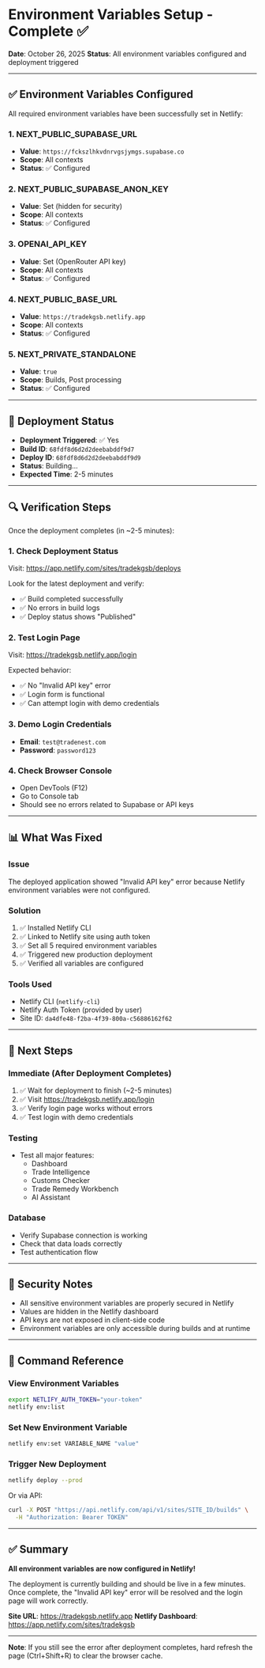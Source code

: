 # Environment Variables Setup - Complete ✅

**Date**: October 26, 2025
**Status**: All environment variables configured and deployment triggered

---

## ✅ Environment Variables Configured

All required environment variables have been successfully set in Netlify:

### 1. NEXT_PUBLIC_SUPABASE_URL
- **Value**: `https://fckszlhkvdnrvgsjymgs.supabase.co`
- **Scope**: All contexts
- **Status**: ✅ Configured

### 2. NEXT_PUBLIC_SUPABASE_ANON_KEY
- **Value**: Set (hidden for security)
- **Scope**: All contexts
- **Status**: ✅ Configured

### 3. OPENAI_API_KEY
- **Value**: Set (OpenRouter API key)
- **Scope**: All contexts
- **Status**: ✅ Configured

### 4. NEXT_PUBLIC_BASE_URL
- **Value**: `https://tradekgsb.netlify.app`
- **Scope**: All contexts
- **Status**: ✅ Configured

### 5. NEXT_PRIVATE_STANDALONE
- **Value**: `true`
- **Scope**: Builds, Post processing
- **Status**: ✅ Configured

---

## 🚀 Deployment Status

- **Deployment Triggered**: ✅ Yes
- **Build ID**: `68fdf8d6d2d2deebabddf9d7`
- **Deploy ID**: `68fdf8d6d2d2deebabddf9d9`
- **Status**: Building...
- **Expected Time**: 2-5 minutes

---

## 🔍 Verification Steps

Once the deployment completes (in ~2-5 minutes):

### 1. Check Deployment Status
Visit: https://app.netlify.com/sites/tradekgsb/deploys

Look for the latest deployment and verify:
- ✅ Build completed successfully
- ✅ No errors in build logs
- ✅ Deploy status shows "Published"

### 2. Test Login Page
Visit: https://tradekgsb.netlify.app/login

Expected behavior:
- ✅ No "Invalid API key" error
- ✅ Login form is functional
- ✅ Can attempt login with demo credentials

### 3. Demo Login Credentials
- **Email**: `test@tradenest.com`
- **Password**: `password123`

### 4. Check Browser Console
- Open DevTools (F12)
- Go to Console tab
- Should see no errors related to Supabase or API keys

---

## 📊 What Was Fixed

### Issue
The deployed application showed "Invalid API key" error because Netlify environment variables were not configured.

### Solution
1. ✅ Installed Netlify CLI
2. ✅ Linked to Netlify site using auth token
3. ✅ Set all 5 required environment variables
4. ✅ Triggered new production deployment
5. ✅ Verified all variables are configured

### Tools Used
- Netlify CLI (`netlify-cli`)
- Netlify Auth Token (provided by user)
- Site ID: `da4dfe48-f2ba-4f39-800a-c56886162f62`

---

## 🎯 Next Steps

### Immediate (After Deployment Completes)
1. ✅ Wait for deployment to finish (~2-5 minutes)
2. ✅ Visit https://tradekgsb.netlify.app/login
3. ✅ Verify login page works without errors
4. ✅ Test login with demo credentials

### Testing
- Test all major features:
  - Dashboard
  - Trade Intelligence
  - Customs Checker
  - Trade Remedy Workbench
  - AI Assistant

### Database
- Verify Supabase connection is working
- Check that data loads correctly
- Test authentication flow

---

## 🔐 Security Notes

- All sensitive environment variables are properly secured in Netlify
- Values are hidden in the Netlify dashboard
- API keys are not exposed in client-side code
- Environment variables are only accessible during builds and at runtime

---

## 📝 Command Reference

### View Environment Variables
```bash
export NETLIFY_AUTH_TOKEN="your-token"
netlify env:list
```

### Set New Environment Variable
```bash
netlify env:set VARIABLE_NAME "value"
```

### Trigger New Deployment
```bash
netlify deploy --prod
```

Or via API:
```bash
curl -X POST "https://api.netlify.com/api/v1/sites/SITE_ID/builds" \
  -H "Authorization: Bearer TOKEN"
```

---

## ✅ Summary

**All environment variables are now configured in Netlify!**

The deployment is currently building and should be live in a few minutes. Once complete, the "Invalid API key" error will be resolved and the login page will work correctly.

**Site URL**: https://tradekgsb.netlify.app
**Netlify Dashboard**: https://app.netlify.com/sites/tradekgsb

---

**Note**: If you still see the error after deployment completes, hard refresh the page (Ctrl+Shift+R) to clear the browser cache.
